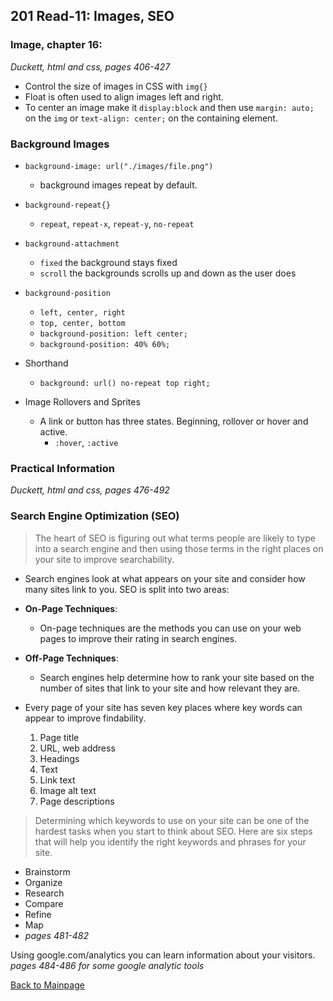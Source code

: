 ## 201 Read-11: Images, SEO


### Image, chapter 16:
*Duckett, html and css, pages 406-427*

+ Control the size of images in CSS with `img{}`
+ Float is often used to align images left and right.  
+ To center an image make it `display:block` and then use `margin: auto;` on the `img` or `text-align: center;` on the containing element.

### Background Images
+ `background-image: url("./images/file.png")`
    + background images repeat by default.
+ `background-repeat{}`
    + `repeat`, `repeat-x`, `repeat-y`, `no-repeat`
+ `background-attachment`
    + `fixed` the background stays fixed
    + `scroll` the backgrounds scrolls up and down as the user does
+ `background-position` 
    + `left, center, right`
    + `top, center, bottom`
    + `background-position: left center;`
    + `background-position: 40% 60%;`
+ Shorthand
    + `background: url() no-repeat top right;`


+ Image Rollovers and Sprites
    + A link or button has three states.  Beginning, rollover or hover and active.
        + `:hover`, `:active`


### Practical Information
*Duckett, html and css, pages 476-492*

### Search Engine Optimization (SEO)

> The heart of SEO is figuring out what terms people are likely to type into a search engine and then using those terms in the right places on your site to improve searchability.  

+ Search engines look at what appears on your site and consider how many sites link to you.  SEO is split into two areas:
+ **On-Page Techniques**:
    + On-page techniques are the methods you can use on your web pages to improve their rating in search engines.
+ **Off-Page Techniques**:
    + Search engines help determine how to rank your site based on the number of sites that link to your site and how relevant they are.

+ Every page of your site has seven key places where key words can appear to improve findability.
    1. Page title
    2. URL, web address
    3. Headings
    4. Text
    5. Link text
    6. Image alt text
    7. Page descriptions 

> Determining which keywords to use on your site can be one of the hardest tasks when you start to think about SEO.  Here are six steps that will help you identify the right keywords and phrases for your site.
+ Brainstorm
+ Organize
+ Research
+ Compare
+ Refine
+ Map
+ *pages 481-482*

Using google.com/analytics you can learn information about your visitors.
*pages 484-486 for some google analytic tools*


[Back to Mainpage](../code-fellows.md)<br>